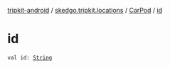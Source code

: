 [tripkit-android](../../index.md) / [skedgo.tripkit.locations](../index.md) / [CarPod](index.md) / [id](./id.md)

# id

`val id: `[`String`](https://kotlinlang.org/api/latest/jvm/stdlib/kotlin/-string/index.html)